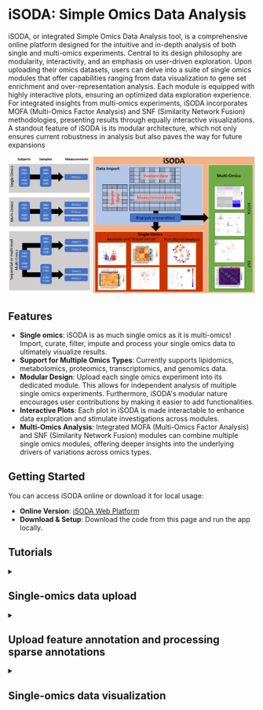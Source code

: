 # iSODA: Simple Omics Data Analysis

iSODA, or integrated Simple Omics Data Analysis tool, is a comprehensive online platform designed for the intuitive and in-depth analysis of both single and multi-omics experiments. Central to its design philosophy are modularity, interactivity, and an emphasis on user-driven exploration. Upon uploading their omics datasets, users can delve into a suite of single omics modules that offer capabilities ranging from data visualization to gene set enrichment and over-representation analysis. Each module is equipped with highly interactive plots, ensuring an optimized data exploration experience. For integrated insights from multi-omics experiments, iSODA incorporates MOFA (Multi-Omics Factor Analysis) and SNF (Similarity Network Fusion) methodologies, presenting results through equally interactive visualizations. A standout feature of iSODA is its modular architecture, which not only ensures current robustness in analysis but also paves the way for future expansions

![SODA Overview](./man/figures/graphical_abstract.jpg)

## Features

- **Single omics**: iSODA is as much single omics as it is multi-omics! Import, curate, filter, impute and process your single omics data to ultimately visualize results.
- **Support for Multiple Omics Types**: Currently supports lipidomics, metabolomics, proteomics, transcriptomics, and genomics data.
- **Modular Design**: Upload each single omics experiment into its dedicated module. This allows for independent analysis of multiple single omics experiments. Furthermore, iSODA's modular nature encourages user contributions by making it easier to add functionalities.
- **Interactive Plots**: Each plot in iSODA is made interactable to enhance data exploration and stimulate investigations across modules.
- **Multi-Omics Analysis**: Integrated MOFA (Multi-Omics Factor Analysis) and SNF (Similarity Network Fusion) modules can combine multiple single omics modules, offering deeper insights into the underlying drivers of variations across omics types.


## Getting Started

You can access iSODA online or download it for local usage:

- **Online Version**: [iSODA Web Platform](http://isoda.online/)
- **Download & Setup**: Download the code from this page and run the app locally.

## Tutorials

<details>
  <summary><h2>Single-omics data upload</h2></summary>
  https://github.com/user-attachments/assets/cef3de8c-9362-4585-a7ee-155b55132e0c
</details>

<details>
  <summary><h2>Upload feature annotation and processing sparse annotations </h2></summary>
  In addition to the samples and measurement tables, feature annotations can also be uploaded. These can be used to color features on plots, filtering etc... 
  - Sparse annotations are character-delimited features stored within a feature annotation column (often delimited using the pipe "|" character).
  - These can be processed in iSODA using the Sparse annotations section in the features tab.
  - They can then be used in plots like the volcano plot. Selecting one sparse annotation will show which features are associated to that annotation.
  - Selecting multiple sparse annotations will color the features according to the number of these sparse annotations they are associated with.
  - They can also be used in functional analysis.  
  
  https://github.com/user-attachments/assets/7b6a1856-eb0c-4d61-9cb9-c98912391f37
</details>


<details>
  <summary><h2>Single-omics data visualization </h2></summary>
  Once uploaded, the data can be visualized via the multiple available interactive plots. Up to four plots can be displayed simultaneously and the parameters for each plot can be accessed on the associated sidebars. Parameters include:  
  - Input settings: tables, samples or feature groups to use
  - Data settings: statistics and filtering to apply
  - Aesthetic settings: color palettes, marker size, font size
  - Output settings: image format, table downloads
   
   https://github.com/user-attachments/assets/c7eef5a4-acec-4c88-90d3-47e751259a65
</details>





